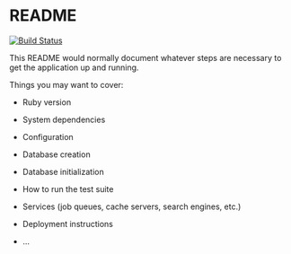 # README
[![Build Status](https://travis-ci.org/mendozabree/mydiary-rails.svg?branch=develop)](https://travis-ci.org/mendozabree/mydiary-rails)

This README would normally document whatever steps are necessary to get the
application up and running.

Things you may want to cover:

* Ruby version

* System dependencies

* Configuration

* Database creation

* Database initialization

* How to run the test suite

* Services (job queues, cache servers, search engines, etc.)

* Deployment instructions

* ...
